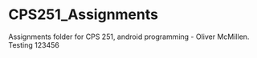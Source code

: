 # CPS251_Assignments
Assignments folder for CPS 251, android programming - Oliver McMillen.
Testing 123456
